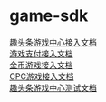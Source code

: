 # game-sdk

[趣头条游戏中心接入文档](趣头条游戏中心接入文档.md)<br>
[游戏支付接入文档](游戏支付接入文档.md)<br>
[金币游戏接入文档](金币游戏API文档.md)<br>
[CPC游戏接入文档](cpc游戏接入文档.md)<br>
[趣头条游戏中心测试文档](趣头条游戏测试流程文档.md)